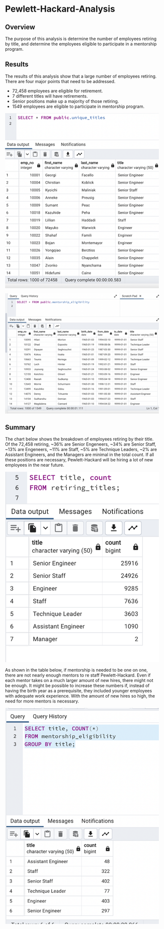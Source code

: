 # Pewlett-Hackard-Analysis
## Overview

The purpose of this analysis is determine the number of employees retiring by title, and determine the employees eligible to participate in a mentorship program.

## Results

The results of this analysis show that a large number of employees retiring. There are four major points that need to be addressed.

* 72,458 employees are eligible for retirement.
* 7 different titles will have retirements.
* Senior positions make up a majority of those retiring.
* 1549 employees are eligible to participate in mentorship program.

![retiring](Unique_titles.png)



![mentorship](mentorship_eligibility.png)


## Summary
The chart below shows the breakdown of employees retiring by their title. Of the 72,458 retiring, ~36% are Senior Engeneers, ~34% are Senior Staff, ~13% are Engeneers, ~11% are Staff, ~5% are Technique Leaders, ~2% are Assistant Engineers, and the Managers are minimal in the total count. If all these positions are necessary, Pewlett-Hackard will be hiring a lot  of new employees in the near future. 


![retiring](Retiring_titles.png)

As shown in the table below, if mentorship is needed to be one on one, there are not nearly enough mentors to re staff Pewlett-Hackard. Even if each mentor takes on a much larger amount of new hires, there might not be enough. It might be possible to increase these numbers if, instead of having the birth year as a prerequisite, they included younger employees with adequate work experience. With the amount of new hires so high, the need for more mentors is necessary.


![mentorship](Mentorship_count.png)

